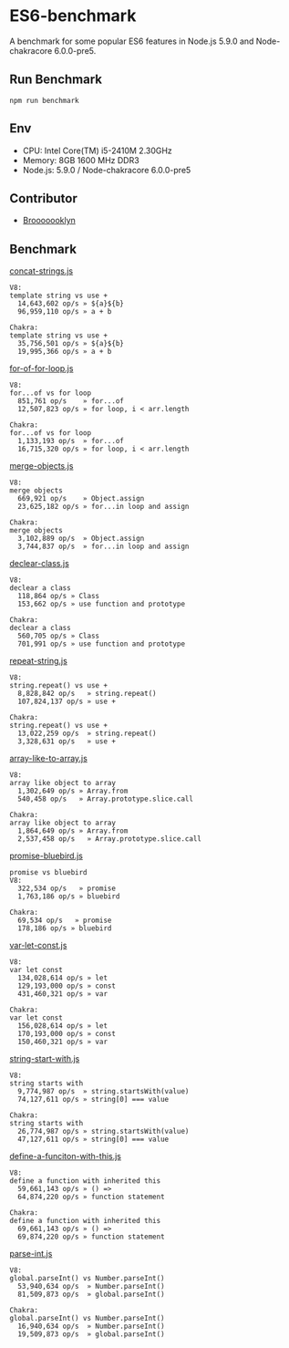# ES6-benchmark

A benchmark for some popular ES6 features in Node.js 5.9.0 and Node-chakracore 6.0.0-pre5.

## Run Benchmark

```
npm run benchmark
```

## Env

 - CPU: Intel Core(TM) i5-2410M 2.30GHz
 - Memory: 8GB 1600 MHz DDR3
 - Node.js: 5.9.0 / Node-chakracore 6.0.0-pre5

## Contributor

 - [Brooooooklyn](https://github.com/Brooooooklyn)

## Benchmark

[concat-strings.js](benchmarks/concat-strings.js)

```
V8:
template string vs use +
  14,643,602 op/s » ${a}${b}
  96,959,110 op/s » a + b

Chakra:
template string vs use +
  35,756,501 op/s » ${a}${b}
  19,995,366 op/s » a + b
```

[for-of-for-loop.js](benchmarks/for-of-for-loop.js)

```
V8:
for...of vs for loop
  851,761 op/s    » for...of
  12,507,823 op/s » for loop, i < arr.length

Chakra:
for...of vs for loop
  1,133,193 op/s  » for...of
  16,715,320 op/s » for loop, i < arr.length
```

[merge-objects.js](benchmarks/merge-objects.js)

```
V8:
merge objects
  669,921 op/s    » Object.assign
  23,625,182 op/s » for...in loop and assign

Chakra:
merge objects
  3,102,889 op/s  » Object.assign
  3,744,837 op/s  » for...in loop and assign
```

[declear-class.js](benchmarks/declear-class.js)

```
V8:
declear a class
  118,864 op/s » Class
  153,662 op/s » use function and prototype

Chakra:
declear a class
  560,705 op/s » Class
  701,991 op/s » use function and prototype
```

[repeat-string.js](benchmarks/repeat-string.js)

```
V8:
string.repeat() vs use +
  8,828,842 op/s   » string.repeat()
  107,824,137 op/s » use +

Chakra:
string.repeat() vs use +
  13,022,259 op/s  » string.repeat()
  3,328,631 op/s   » use +
```

[array-like-to-array.js](benchmarks/array-like-to-array.js)

```
V8:
array like object to array
  1,302,649 op/s » Array.from
  540,458 op/s   » Array.prototype.slice.call

Chakra:
array like object to array
  1,864,649 op/s » Array.from
  2,537,458 op/s   » Array.prototype.slice.call
```

[promise-bluebird.js](benchmarks/promise-bluebird.js)

```
promise vs bluebird
V8:
  322,534 op/s   » promise
  1,763,186 op/s » bluebird

Chakra:
  69,534 op/s   » promise
  178,186 op/s » bluebird
```

[var-let-const.js](benchmarks/var-let-const.js)

```
V8:
var let const
  134,028,614 op/s » let
  129,193,000 op/s » const
  431,460,321 op/s » var

Chakra:
var let const
  156,028,614 op/s » let
  170,193,000 op/s » const
  150,460,321 op/s » var
```

[string-start-with.js](benchmarks/string-start-with.js)

```
V8:
string starts with
  9,774,987 op/s  » string.startsWith(value)
  74,127,611 op/s » string[0] === value

Chakra:
string starts with
  26,774,987 op/s » string.startsWith(value)
  47,127,611 op/s » string[0] === value
```

[define-a-funciton-with-this.js](benchmarks/define-a-funciton-with-this.js)

```
V8:
define a function with inherited this
  59,661,143 op/s » () =>
  64,874,220 op/s » function statement

Chakra:
define a function with inherited this
  69,661,143 op/s » () =>
  69,874,220 op/s » function statement
```

[parse-int.js](benchmarks/parse-int.js)

```
V8:
global.parseInt() vs Number.parseInt()
  53,940,634 op/s  » Number.parseInt()
  81,509,873 op/s  » global.parseInt()

Chakra:
global.parseInt() vs Number.parseInt()
  16,940,634 op/s  » Number.parseInt()
  19,509,873 op/s  » global.parseInt()
```
